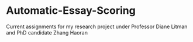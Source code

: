 # Automatic-Essay-Scoring
Current assignments for my research project under Professor Diane Litman and PhD candidate Zhang Haoran
